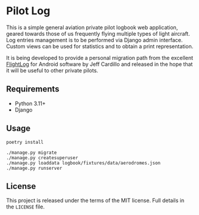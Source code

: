 # Pilot Log

This is a simple general aviation private pilot logbook web application, geared towards those of us frequently flying multiple types of light aircraft. Log entries management is to be performed via Django admin interface. Custom views can be used for statistics and to obtain a print representation.

It is being developed to provide a personal migration path from the excellent [FlightLog](http://warbredstudios.com/flightlog/flightlog.html) for Android software by Jeff Cardillo and released in the hope that it will be useful to other private pilots.

## Requirements

* Python 3.11+
* Django

## Usage

```
poetry install

./manage.py migrate
./manage.py createsuperuser
./manage.py loaddata logbook/fixtures/data/aerodromes.json
./manage.py runserver
```

## License

This project is released under the terms of the MIT license. Full details in the `LICENSE` file.
